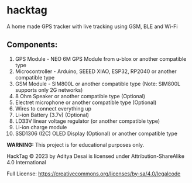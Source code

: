 # hacktag
A home made GPS tracker with live tracking using GSM, BLE and Wi-Fi

## Components:
1. GPS Module - NEO 6M GPS Module from u-blox or another compatible type
2. Microcontroller - Arduino, SEEED XIAO, ESP32, RP2040 or another compatible type
3. GSM Module - SIM800L or another compatible type (Note: SIM800L supports only 2G networks)
4. 8 Ohm Speaker or another compatible type (Optional)
5. Electret microphone or another compatible type (Optional)
6. Wires to connect everything up
7. Li-ion Battery (3.7v) (Optional)
8. LD33V linear voltage regulator (or another compatible type)
9. Li-ion charge module
10. SSD1306 (I2C) OLED Display (Optional) or another compatible type


**WARNING:** This project is for educational purposes only.



HackTag © 2023 by Aditya Desai is licensed under Attribution-ShareAlike 4.0 International

Full License: https://creativecommons.org/licenses/by-sa/4.0/legalcode
